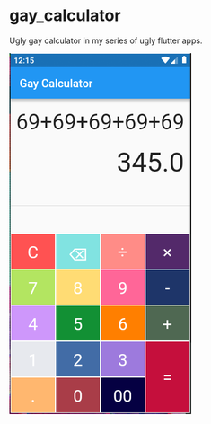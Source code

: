 # gay_calculator
Ugly gay calculator in my series of ugly flutter apps.

![Gay Calculator](./GayCalculator.PNG)
